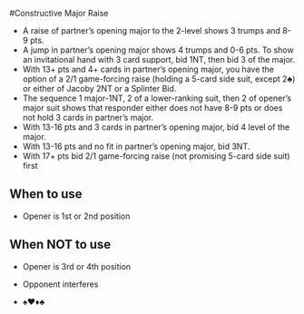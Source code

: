 #Constructive Major Raise
- A raise of partner’s opening major to the 2-level shows 3 trumps and 8-9 pts.
- A jump in partner’s opening major shows 4 trumps and 0-6 pts. To show an invitational hand with 3 card support, bid 1NT, then bid 3 of the major.
- With 13+ pts and 4+ cards in partner’s opening major, you have the option of a 2/1 game-forcing raise (holding a 5-card side suit, except 2♣) or either of Jacoby 2NT or a Splinter Bid.
- The sequence 1 major-1NT, 2 of a lower-ranking suit, then 2 of opener’s major suit shows that responder either does not have 8-9 pts or does not hold 3 cards in partner’s major.
- With 13-16 pts and 3 cards in partner’s opening major, bid 4 level of the major.
- With 13-16 pts and no fit in partner’s opening major, bid 3NT.
- With 17+ pts bid 2/1 game-forcing raise (not promising 5-card side suit) first


## When to use
- Opener is 1st or 2nd position


## When NOT to use
- Opener is 3rd or 4th position
- Opponent interferes

- ♠♥♦♣

